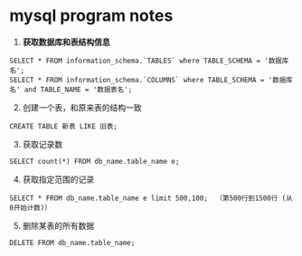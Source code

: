 # mysql program notes

1. **获取数据库和表结构信息**
```mysql
SELECT * FROM information_schema.`TABLES` where TABLE_SCHEMA = '数据库名';
SELECT * FROM information_schema.`COLUMNS` where TABLE_SCHEMA = '数据库名' and TABLE_NAME = '数据表名';
```

2. 创建一个表，和原来表的结构一致
```mysql
CREATE TABLE 新表 LIKE 旧表;
```

3. 获取记录数
```mysql
SELECT count(*) FROM db_name.table_name e;
```

4. 获取指定范围的记录
```mysql
SELECT * FROM db_name.table_name e limit 500,100;  （第500行到1500行 (从0开始计数)）
```

5. 删除某表的所有数据
```mysql
DELETE FROM db_name.table_name;
```
